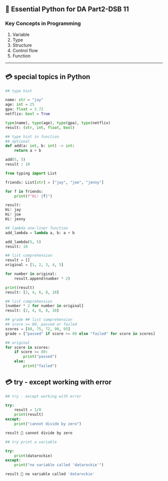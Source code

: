## 🐣 **Essential Python for DA Part2-DSB 11**
### **Key Concepts in Programming**
1. Variable
2. Type
3. Structure
4. Control flow
5. Function

---
## 💳 special topics in Python
```py
## type hint

name: str = "jay"
age: int = 25
gpa: float = 3.72
netflix: bool = True
```
```py
type(name), type(age), type(gpa), type(netflix)
result: (str, int, float, bool)
```
```py
## type hint in function
## optional
def add(a: int, b: int) -> int:
    return a + b

add(5, 5)
result : 10
```
```py
from typing import List
```
```py
friends: List[str] = ["jay", "joe", "jenny"]

for f in friends:
    print(f"Hi! {f}")

result:
Hi! jay
Hi! joe
Hi! jenny
```
```py
## lambda one-liner function
add_lambda = lambda a, b: a + b

add_lambda(5, 5)
result: 10
```
```py
## list comprehension
result = []
original = [1, 2, 3, 4, 5]

for number in original:
    result.append(number * 2)

print(result)
result: [2, 4, 6, 8, 10]
```
```py
## list comprehension
[number * 2 for number in original]
result: [2, 4, 6, 8, 10]
```
```py
## grade ## list comprehension
## score >= 80, passed or failed
scores = [88, 75, 72, 90, 95]
grade = ["passed" if score >= 80 else "failed" for score in scores]
```
```py
## original 
for score in scores:
    if score >= 80:
        print("passed")
    else:
        print("failed")
```
## 💳 try - except working with error 
```py
## try - except working with error 

try:
    result = 1/0
    print(result)
except:
    print("cannot divide by zero")

result 🔐 cannot divide by zero
```
```py
## try print a variable

try:
    print(datarockie)
except:
    print("no variable called 'datarockie'")

result 🔐 no variable called 'datarockie'
```
